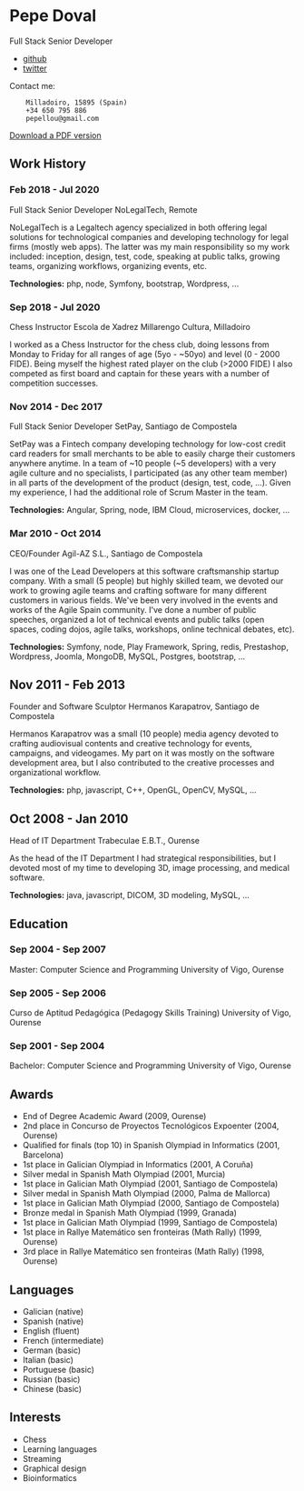 # Pepe Doval

Full Stack Senior Developer

 - [github](https://github.com/pepellou)
 - [twitter](https://twitter.com/pepellou)

Contact me:
```
    Milladoiro, 15895 (Spain)
    +34 650 795 886
    pepellou@gmail.com
```

[Download a PDF version](https://github.com/pepellou/pepellou/raw/master/cv.pdf)


## Work History

### Feb 2018 - Jul 2020

Full Stack Senior Developer
NoLegalTech, Remote

NoLegalTech is a Legaltech agency specialized in both offering legal solutions for 
technological companies and developing technology for legal firms (mostly web apps).
The latter was my main responsibility so my work included: inception, design, test,
code, speaking at public talks, growing teams, organizing workflows, organizing events, etc.

**Technologies:** php, node, Symfony, bootstrap, Wordpress, ...


### Sep 2018 - Jul 2020

Chess Instructor
Escola de Xadrez Millarengo Cultura, Milladoiro

I worked as a Chess Instructor for the chess club, doing lessons from Monday to Friday
for all ranges of age (5yo - ~50yo) and level (0 - 2000 FIDE). Being myself the highest
rated player on the club (>2000 FIDE) I also competed as first board and captain for these
years with a number of competition successes.


### Nov 2014 - Dec 2017

Full Stack Senior Developer
SetPay, Santiago de Compostela

SetPay was a Fintech company developing technology for low-cost credit card readers
for small merchants to be able to easily charge their customers anywhere anytime.
In a team of ~10 people (~5 developers) with a very agile culture and no specialists,
I participated (as any other team member) in all parts of the development of the
product (design, test, code, ...). Given my experience, I had the additional role of
Scrum Master in the team.

**Technologies:** Angular, Spring, node, IBM Cloud, microservices, docker, ...


### Mar 2010 - Oct 2014

CEO/Founder
Agil-AZ S.L., Santiago de Compostela

I was one of the Lead Developers at this software craftsmanship startup company.
With a small (5 people) but highly skilled team, we devoted our work to growing
agile teams and crafting software for many different customers in various fields.
We've been very involved in the events and works of the Agile Spain community.
I've done a number of public speeches, organized a lot of technical events and
public talks (open spaces, coding dojos, agile talks, workshops, online technical
debates, etc).

**Technologies:** Symfony, node, Play Framework, Spring, redis, Prestashop, Wordpress,
Joomla, MongoDB, MySQL, Postgres, bootstrap, ...


## Nov 2011 - Feb 2013

Founder and Software Sculptor
Hermanos Karapatrov, Santiago de Compostela

Hermanos Karapatrov was a small (10 people) media agency devoted to crafting
audiovisual contents and creative technology for events, campaigns, and 
videogames. My part on it was mostly on the software development area, but I
also contributed to the creative processes and organizational workflow.

**Technologies:** php, javascript, C++, OpenGL, OpenCV, MySQL, ...


## Oct 2008 - Jan 2010

Head of IT Department
Trabeculae E.B.T., Ourense

As the head of the IT Department I had strategical responsibilities, but I devoted
most of my time to developing 3D, image processing, and medical software.

**Technologies:** java, javascript, DICOM, 3D modeling, MySQL, ...


## Education

### Sep 2004 - Sep 2007

Master: Computer Science and Programming
University of Vigo, Ourense

### Sep 2005 - Sep 2006

Curso de Aptitud Pedagógica (Pedagogy Skills Training)
University of Vigo, Ourense

### Sep 2001 - Sep 2004

Bachelor: Computer Science and Programming
University of Vigo, Ourense


## Awards

 - End of Degree Academic Award (2009, Ourense)
 - 2nd place in Concurso de Proyectos Tecnológicos Expoenter (2004, Ourense)
 - Qualified for finals (top 10) in Spanish Olympiad in Informatics (2001, Barcelona)
 - 1st place in Galician Olympiad in Informatics (2001, A Coruña)
 - Silver medal in Spanish Math Olympiad (2001, Murcia)
 - 1st place in Galician Math Olympiad (2001, Santiago de Compostela)
 - Silver medal in Spanish Math Olympiad (2000, Palma de Mallorca)
 - 1st place in Galician Math Olympiad (2000, Santiago de Compostela)
 - Bronze medal in Spanish Math Olympiad (1999, Granada)
 - 1st place in Galician Math Olympiad (1999, Santiago de Compostela)
 - 1st place in Rallye Matemático sen fronteiras (Math Rally) (1999, Ourense)
 - 3rd place in Rallye Matemático sen fronteiras (Math Rally) (1998, Ourense)


## Languages

 - Galician (native)
 - Spanish (native)
 - English (fluent)
 - French (intermediate)
 - German (basic)
 - Italian (basic)
 - Portuguese (basic)
 - Russian (basic)
 - Chinese (basic)


## Interests

 - Chess
 - Learning languages
 - Streaming
 - Graphical design
 - Bioinformatics
